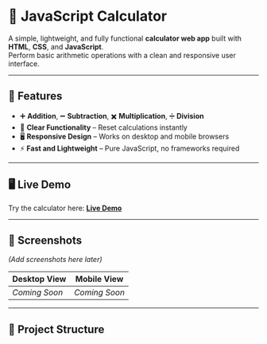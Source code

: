 # 🧮 JavaScript Calculator

A simple, lightweight, and fully functional **calculator web app** built with **HTML**, **CSS**, and **JavaScript**.  
Perform basic arithmetic operations with a clean and responsive user interface.

---

## 🚀 Features

- ➕ **Addition**, ➖ **Subtraction**, ✖️ **Multiplication**, ➗ **Division**  
- 🧹 **Clear Functionality** – Reset calculations instantly  
- 🖥 **Responsive Design** – Works on desktop and mobile browsers  
- ⚡ **Fast and Lightweight** – Pure JavaScript, no frameworks required

---

## 🖥️ Live Demo

Try the calculator here: [**Live Demo**](https://khanshairer.github.io/js-calculator/)

---

## 📸 Screenshots
*(Add screenshots here later)*

| Desktop View | Mobile View |
|--------------|-------------|
| *Coming Soon* | *Coming Soon* |

---

## 📂 Project Structure
